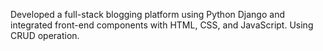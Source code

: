Developed a full-stack blogging platform using Python Django and integrated front-end components with HTML, CSS, and JavaScript. Using CRUD operation.
